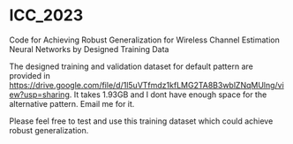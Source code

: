 # ICC_2023
Code for Achieving Robust Generalization for Wireless Channel Estimation Neural Networks by Designed Training Data

The designed training and validation dataset for default pattern are provided in https://drive.google.com/file/d/1l5uVTfmdz1kfLMG2TA8B3wblZNqMUlng/view?usp=sharing. It takes 1.93GB and I dont have enough space for the alternative pattern. Email me for it. 

Please feel free to test and use this training dataset which could achieve robust generalization. 
